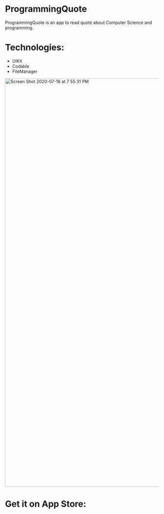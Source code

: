 # ProgrammingQuote
ProgrammingQuote is an app to read quote about Computer Science and programming.

# Technologies:
- UIKit
- Codable 
- FileManager


<img width="1338" alt="Screen Shot 2020-07-18 at 7 55 31 PM" src="https://user-images.githubusercontent.com/50033125/87864025-b295db00-c930-11ea-9a59-eebc189c49c7.png">

# Get it on App Store: 
